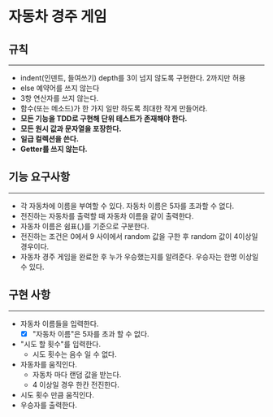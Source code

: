 # 자동차 경주 게임

## 규칙

---
- indent(인덴트, 들여쓰기) depth를 3이 넘지 않도록 구현한다. 2까지만 허용
- else 예약어를 쓰지 않는다
- 3항 연산자를 쓰지 않는다.
- 함수(또는 메소드)가 한 가지 일만 하도록 최대한 작게 만들어라.
- **모든 기능을 TDD로 구현해 단위 테스트가 존재해야 한다.**
- **모든 원시 값과 문자열을 포장한다.**
- **일급 컬렉션을 쓴다.**
- **Getter를 쓰지 않는다.**

## 기능 요구사항

---
- 각 자동차에 이름을 부여할 수 있다. 자동차 이름은 5자를 초과할 수 없다.
- 전진하는 자동차를 출력할 때 자동차 이름을 같이 출력한다.
- 자동차 이름은 쉼표(,)를 기준으로 구분한다.
- 전진하는 조건은 0에서 9 사이에서 random 값을 구한 후 random 값이 4이상일 경우이다.
- 자동차 경주 게임을 완료한 후 누가 우승했는지를 알려준다. 우승자는 한명 이상일 수 있다.


## 구현 사항

---
- 자동차 이름들을 입력한다.
    - [x] "자동차 이름"은 5자를 초과 할 수 없다.
- "시도 할 횟수"를 입력한다.
    - 시도 횟수는 음수 일 수 없다.
- 자동차를 움직인다.
    - 자동차 마다 랜덤 값을 받는다. 
    - 4 이상일 경우 한칸 전진한다.
- 시도 횟수 만큼 움직인다. 
- 우승자를 출력한다.
